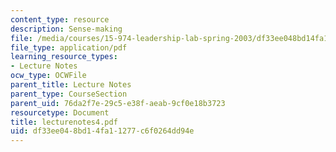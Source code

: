 ```yaml
---
content_type: resource
description: Sense-making
file: /media/courses/15-974-leadership-lab-spring-2003/df33ee048bd14fa11277c6f0264dd94e_lecturenotes4.pdf
file_type: application/pdf
learning_resource_types:
- Lecture Notes
ocw_type: OCWFile
parent_title: Lecture Notes
parent_type: CourseSection
parent_uid: 76da2f7e-29c5-e38f-aeab-9cf0e18b3723
resourcetype: Document
title: lecturenotes4.pdf
uid: df33ee04-8bd1-4fa1-1277-c6f0264dd94e
---
```

